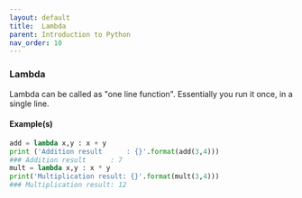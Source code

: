 ```yaml
---
layout: default
title:  Lambda
parent: Introduction to Python
nav_order: 10
---
```


### Lambda
Lambda can be called as "one line function". Essentially you run it once, in a single line.

#### Example(s)
```python
add = lambda x,y : x + y
print ('Addition result      : {}'.format(add(3,4)))
### Addition result      : 7
mult = lambda x,y : x * y
print('Multiplication result: {}'.format(mult(3,4)))
### Multiplication result: 12
```




